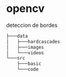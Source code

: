 # opencv

deteccion de bordes

```sh
├───data
│   ├───hardcascades
│   ├───images
│   └───videos
└───src
    ├───basic
    └───code
```


